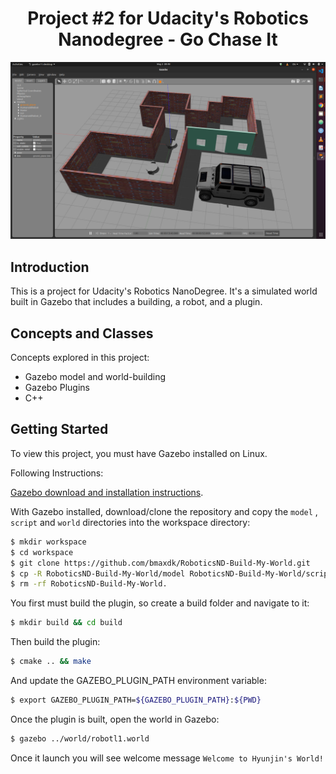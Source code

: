 <h1 align="center">Project #2 for Udacity's Robotics Nanodegree - Go Chase It</h1>

[image1]: img1.png "img1"
![alt text][image1]

## Introduction
This is a project for Udacity's Robotics NanoDegree. It's a simulated world built in Gazebo that includes a building, a robot, and a plugin.

## Concepts and Classes
Concepts explored in this project:

  - Gazebo model and world-building
  - Gazebo Plugins
  - C++

## Getting Started
To view this project, you must have Gazebo installed on Linux.

Following Instructions:

[Gazebo download and installation instructions](http://gazebosim.org).

With Gazebo installed, download/clone the repository and copy the ```model``` , ```script``` and ```world``` directories into the workspace directory:

```bash
$ mkdir workspace
$ cd workspace
$ git clone https://github.com/bmaxdk/RoboticsND-Build-My-World.git
$ cp -R RoboticsND-Build-My-World/model RoboticsND-Build-My-World/script RoboticsND-Build-My-World/world .
$ rm -rf RoboticsND-Build-My-World.
```

You first must build the plugin, so create a build folder and navigate to it:

```bash
$ mkdir build && cd build
```
Then build the plugin:

```bash
$ cmake .. && make
```

And update the GAZEBO_PLUGIN_PATH environment variable:

```bash
$ export GAZEBO_PLUGIN_PATH=${GAZEBO_PLUGIN_PATH}:${PWD}
```

Once the plugin is built, open the world in Gazebo:

```bash
$ gazebo ../world/robotl1.world
```

Once it launch you will see welcome message `Welcome to Hyunjin's World!`

